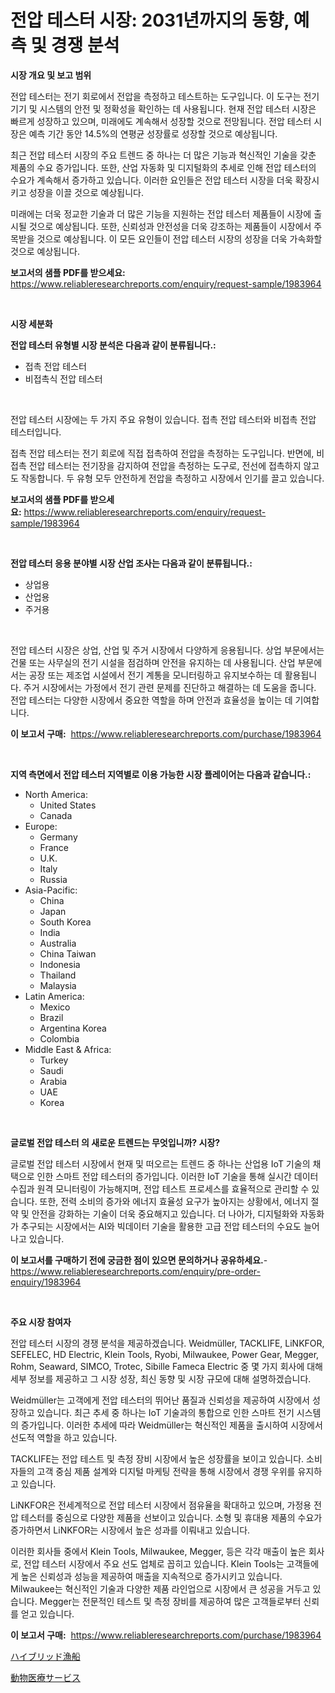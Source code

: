 <p><h1>전압 테스터 시장: 2031년까지의 동향, 예측 및 경쟁 분석</h1></p><p><strong>시장 개요 및 보고 범위</strong></p>
<p><p>전압 테스터는 전기 회로에서 전압을 측정하고 테스트하는 도구입니다. 이 도구는 전기 기기 및 시스템의 안전 및 정확성을 확인하는 데 사용됩니다. 현재 전압 테스터 시장은 빠르게 성장하고 있으며, 미래에도 계속해서 성장할 것으로 전망됩니다. 전압 테스터 시장은 예측 기간 동안 14.5%의 연평균 성장률로 성장할 것으로 예상됩니다.</p><p>최근 전압 테스터 시장의 주요 트렌드 중 하나는 더 많은 기능과 혁신적인 기술을 갖춘 제품의 수요 증가입니다. 또한, 산업 자동화 및 디지털화의 추세로 인해 전압 테스터의 수요가 계속해서 증가하고 있습니다. 이러한 요인들은 전압 테스터 시장을 더욱 확장시키고 성장을 이끌 것으로 예상됩니다.</p><p>미래에는 더욱 정교한 기술과 더 많은 기능을 지원하는 전압 테스터 제품들이 시장에 출시될 것으로 예상됩니다. 또한, 신뢰성과 안전성을 더욱 강조하는 제품들이 시장에서 주목받을 것으로 예상됩니다. 이 모든 요인들이 전압 테스터 시장의 성장을 더욱 가속화할 것으로 예상됩니다.</p></p>
<p><strong>보고서의 샘플 PDF를 받으세요:</strong> <a href="https://www.reliableresearchreports.com/enquiry/request-sample/1983964">https://www.reliableresearchreports.com/enquiry/request-sample/1983964</a></p>
<p>&nbsp;</p>
<p><strong>시장 세분화</strong></p>
<p><strong>전압 테스터 유형별 시장 분석은 다음과 같이 분류됩니다.:</strong></p>
<p><ul><li>접촉 전압 테스터</li><li>비접촉식 전압 테스터</li></ul></p>
<p>&nbsp;</p>
<p><p>전압 테스터 시장에는 두 가지 주요 유형이 있습니다. 접촉 전압 테스터와 비접촉 전압 테스터입니다. </p><p>접촉 전압 테스터는 전기 회로에 직접 접촉하여 전압을 측정하는 도구입니다. 반면에, 비접촉 전압 테스터는 전기장을 감지하여 전압을 측정하는 도구로, 전선에 접촉하지 않고도 작동합니다. 두 유형 모두 안전하게 전압을 측정하고 시장에서 인기를 끌고 있습니다.</p></p>
<p><strong>보고서의 샘플 PDF를 받으세요:</strong>&nbsp;<a href="https://www.reliableresearchreports.com/enquiry/request-sample/1983964">https://www.reliableresearchreports.com/enquiry/request-sample/1983964</a></p>
<p>&nbsp;</p>
<p><strong> 전압 테스터 응용 분야별 시장 산업 조사는 다음과 같이 분류됩니다.:</strong></p>
<p><ul><li>상업용</li><li>산업용</li><li>주거용</li></ul></p>
<p>&nbsp;</p>
<p><p>전압 테스터 시장은 상업, 산업 및 주거 시장에서 다양하게 응용됩니다. 상업 부문에서는 건물 또는 사무실의 전기 시설을 점검하며 안전을 유지하는 데 사용됩니다. 산업 부문에서는 공장 또는 제조업 시설에서 전기 계통을 모니터링하고 유지보수하는 데 활용됩니다. 주거 시장에서는 가정에서 전기 관련 문제를 진단하고 해결하는 데 도움을 줍니다. 전압 테스터는 다양한 시장에서 중요한 역할을 하며 안전과 효율성을 높이는 데 기여합니다.</p></p>
<p><strong>이 보고서 구매:</strong>&nbsp; <a href="https://www.reliableresearchreports.com/purchase/1983964">https://www.reliableresearchreports.com/purchase/1983964</a></p>
<p>&nbsp;</p>
<p><strong>지역 측면에서 전압 테스터 지역별로 이용 가능한 시장 플레이어는 다음과 같습니다.:</strong></p>
<p><ul>
    <li>
        North America:
        <ul>
            <li>United States</li>
            <li>Canada</li>
        </ul>
    </li>
    <li>
        Europe:
        <ul>
            <li>Germany</li>
            <li>France</li>
            <li>U.K.</li>
            <li>Italy</li>
            <li>Russia</li>
        </ul>
    </li>
    <li>
        Asia-Pacific:
        <ul>
            <li>China</li>
            <li>Japan</li>
            <li>South Korea</li>
            <li>India</li>
            <li>Australia</li>
            <li>China Taiwan</li>
            <li>Indonesia</li>
            <li>Thailand</li>
            <li>Malaysia</li>
        </ul>
    </li>
    <li>
        Latin America:
        <ul>
            <li>Mexico</li>
            <li>Brazil</li>
            <li>Argentina Korea</li>
            <li>Colombia</li>
        </ul>
    </li>
    <li>
        Middle East & Africa:
        <ul>
            <li>Turkey</li>
            <li>Saudi</li>
            <li>Arabia</li>
            <li>UAE</li>
            <li>Korea</li>
        </ul>
    </li>
    </ul></p>
<p>&nbsp;</p>
<p><strong>글로벌 전압 테스터 의 새로운 트렌드는 무엇입니까? 시장?</strong></p>
<p><p>글로벌 전압 테스터 시장에서 현재 및 떠오르는 트렌드 중 하나는 산업용 IoT 기술의 채택으로 인한 스마트 전압 테스터의 증가입니다. 이러한 IoT 기술을 통해 실시간 데이터 수집과 원격 모니터링이 가능해지며, 전압 테스트 프로세스를 효율적으로 관리할 수 있습니다. 또한, 전력 소비의 증가와 에너지 효율성 요구가 높아지는 상황에서, 에너지 절약 및 안전을 강화하는 기술이 더욱 중요해지고 있습니다. 더 나아가, 디지털화와 자동화가 추구되는 시장에서는 AI와 빅데이터 기술을 활용한 고급 전압 테스터의 수요도 늘어나고 있습니다.</p></p>
<p><strong>이 보고서를 구매하기 전에 궁금한 점이 있으면 문의하거나 공유하세요.</strong>- <a href="https://www.reliableresearchreports.com/enquiry/pre-order-enquiry/1983964">https://www.reliableresearchreports.com/enquiry/pre-order-enquiry/1983964</a></p>
<p>&nbsp;</p>
<p><strong>주요 시장 참여자</strong></p>
<p><p>전압 테스터 시장의 경쟁 분석을 제공하겠습니다. Weidmüller, TACKLIFE, LiNKFOR, SEFELEC, HD Electric, Klein Tools, Ryobi, Milwaukee, Power Gear, Megger, Rohm, Seaward, SIMCO, Trotec, Sibille Fameca Electric 중 몇 가지 회사에 대해 세부 정보를 제공하고 그 시장 성장, 최신 동향 및 시장 규모에 대해 설명하겠습니다. </p><p>Weidmüller는 고객에게 전압 테스터의 뛰어난 품질과 신뢰성을 제공하여 시장에서 성장하고 있습니다. 최근 추세 중 하나는 IoT 기술과의 통합으로 인한 스마트 전기 시스템의 증가입니다. 이러한 추세에 따라 Weidmüller는 혁신적인 제품을 출시하여 시장에서 선도적 역할을 하고 있습니다. </p><p>TACKLIFE는 전압 테스트 및 측정 장비 시장에서 높은 성장률을 보이고 있습니다. 소비자들의 고객 중심 제품 설계와 디지털 마케팅 전략을 통해 시장에서 경쟁 우위를 유지하고 있습니다. </p><p>LiNKFOR은 전세계적으로 전압 테스터 시장에서 점유율을 확대하고 있으며, 가정용 전압 테스터를 중심으로 다양한 제품을 선보이고 있습니다. 소형 및 휴대용 제품의 수요가 증가하면서 LiNKFOR는 시장에서 높은 성과를 이뤄내고 있습니다. </p><p>이러한 회사들 중에서 Klein Tools, Milwaukee, Megger, 등은 각각 매출이 높은 회사로, 전압 테스터 시장에서 주요 선도 업체로 꼽히고 있습니다. Klein Tools는 고객들에게 높은 신뢰성과 성능을 제공하여 매출을 지속적으로 증가시키고 있습니다. Milwaukee는 혁신적인 기술과 다양한 제품 라인업으로 시장에서 큰 성공을 거두고 있습니다. Megger는 전문적인 테스트 및 측정 장비를 제공하여 많은 고객들로부터 신뢰를 얻고 있습니다.</p></p>
<p><strong>이 보고서 구매:</strong>&nbsp;&nbsp;<a href="https://www.reliableresearchreports.com/purchase/1983964">https://www.reliableresearchreports.com/purchase/1983964</a></p>
<p><p><a href="https://github.com/RodHoppe07/Market-Research-Report-List-1/blob/main/849905312541.md">ハイブリッド漁船</a></p><p><a href="https://github.com/laurenreichert/Market-Research-Report-List-1/blob/main/350238012540.md">動物医療サービス</a></p></p>

